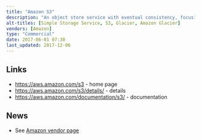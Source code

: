 ```yaml
---
title: "Amazon S3"
description: "An object store service with eventual consistency, focusing on massive durability and scalability, with support for multiple storage tiers (including Amazon Glacier) and deep integration to the AWS ecosystem.  Objects are organised into buckets and indexed by string, with the option to list objects by prefix and to summarise results based on a delimiter allowing a filesystem to be approximated.  Metadata against objects is managed via S3 Object Tags, key-value pairs applied to objects that can be added, modified or deleted at any time.  Lifecycle management policies can be assigned to name prefixes or object tags to automatically delete objects or move them between storage tiers.  Supports versioning of objects, access control (at the bucket or object level), retrieving subsets of objects via server side queries (S3/Glacier select), replication of objects and metadata to a bucket in a different AWS region (cross-region replication), encryption of objects and support for SSL connections, full auditing of all object operations, analytics on object operations, multi-part uploads, multi-object deletions, a flat-file output of object names and metadata (S3 Inventory), downloads via the bittorrent protocol, static website hosting and time limited object download URLs.  Quotes a 99.999999999% guarentee that data won't be lost, with data stored redundantly across multiple devices and facilities within the chosen region, and scalability past trillions of objects.  Provides a web based management console, mobile management app, a REST API and SDKs for a wide range of languages.  First launched in March 2006."
alt-titles: [Simple Storage Service, S3, Glacier, Amazon Glacier]
vendors: [Amazon]
type: "Commercial"
date: 2017-06-01 07:30
last_updated: 2017-12-06
---
```

## Links

* <https://aws.amazon.com/s3> - home page
* <https://aws.amazon.com/s3/details/> - details
* <https://aws.amazon.com/documentation/s3/> - documentation

## News

* See [Amazon vendor page](/tech-vendors/amazon-web-services/)